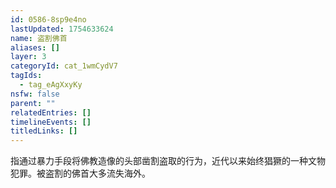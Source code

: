 ```yaml
---
id: 0586-8sp9e4no
lastUpdated: 1754633624
name: 盗割佛首
aliases: []
layer: 3
categoryId: cat_1wmCydV7
tagIds:
  - tag_eAgXxyKy
nsfw: false
parent: ""
relatedEntries: []
timelineEvents: []
titledLinks: []
---
```


指通过暴力手段将佛教造像的头部凿割盗取的行为，近代以来始终猖獗的一种文物犯罪。被盗割的佛首大多流失海外。